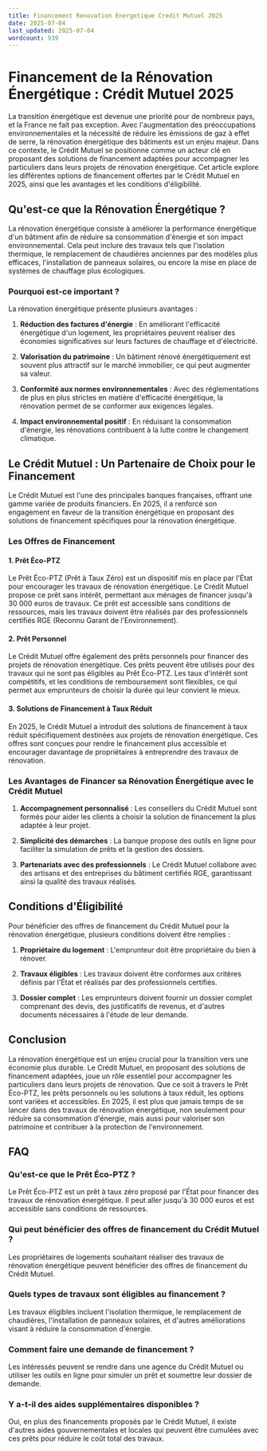 ```yaml
---
title: Financement Renovation Energetique Credit Mutuel 2025
date: 2025-07-04
last_updated: 2025-07-04
wordcount: 939
---
```


# Financement de la Rénovation Énergétique : Crédit Mutuel 2025

La transition énergétique est devenue une priorité pour de nombreux pays, et la France ne fait pas exception. Avec l'augmentation des préoccupations environnementales et la nécessité de réduire les émissions de gaz à effet de serre, la rénovation énergétique des bâtiments est un enjeu majeur. Dans ce contexte, le Crédit Mutuel se positionne comme un acteur clé en proposant des solutions de financement adaptées pour accompagner les particuliers dans leurs projets de rénovation énergétique. Cet article explore les différentes options de financement offertes par le Crédit Mutuel en 2025, ainsi que les avantages et les conditions d'éligibilité.

## Qu'est-ce que la Rénovation Énergétique ?

La rénovation énergétique consiste à améliorer la performance énergétique d'un bâtiment afin de réduire sa consommation d'énergie et son impact environnemental. Cela peut inclure des travaux tels que l'isolation thermique, le remplacement de chaudières anciennes par des modèles plus efficaces, l'installation de panneaux solaires, ou encore la mise en place de systèmes de chauffage plus écologiques.

### Pourquoi est-ce important ?

La rénovation énergétique présente plusieurs avantages :

1. **Réduction des factures d'énergie** : En améliorant l'efficacité énergétique d'un logement, les propriétaires peuvent réaliser des économies significatives sur leurs factures de chauffage et d'électricité.
   
2. **Valorisation du patrimoine** : Un bâtiment rénové énergétiquement est souvent plus attractif sur le marché immobilier, ce qui peut augmenter sa valeur.

3. **Conformité aux normes environnementales** : Avec des réglementations de plus en plus strictes en matière d'efficacité énergétique, la rénovation permet de se conformer aux exigences légales.

4. **Impact environnemental positif** : En réduisant la consommation d'énergie, les rénovations contribuent à la lutte contre le changement climatique.

## Le Crédit Mutuel : Un Partenaire de Choix pour le Financement

Le Crédit Mutuel est l'une des principales banques françaises, offrant une gamme variée de produits financiers. En 2025, il a renforcé son engagement en faveur de la transition énergétique en proposant des solutions de financement spécifiques pour la rénovation énergétique.

### Les Offres de Financement

#### 1. Prêt Éco-PTZ

Le Prêt Éco-PTZ (Prêt à Taux Zéro) est un dispositif mis en place par l'État pour encourager les travaux de rénovation énergétique. Le Crédit Mutuel propose ce prêt sans intérêt, permettant aux ménages de financer jusqu'à 30 000 euros de travaux. Ce prêt est accessible sans conditions de ressources, mais les travaux doivent être réalisés par des professionnels certifiés RGE (Reconnu Garant de l’Environnement).

#### 2. Prêt Personnel

Le Crédit Mutuel offre également des prêts personnels pour financer des projets de rénovation énergétique. Ces prêts peuvent être utilisés pour des travaux qui ne sont pas éligibles au Prêt Éco-PTZ. Les taux d'intérêt sont compétitifs, et les conditions de remboursement sont flexibles, ce qui permet aux emprunteurs de choisir la durée qui leur convient le mieux.

#### 3. Solutions de Financement à Taux Réduit

En 2025, le Crédit Mutuel a introduit des solutions de financement à taux réduit spécifiquement destinées aux projets de rénovation énergétique. Ces offres sont conçues pour rendre le financement plus accessible et encourager davantage de propriétaires à entreprendre des travaux de rénovation.

### Les Avantages de Financer sa Rénovation Énergétique avec le Crédit Mutuel

1. **Accompagnement personnalisé** : Les conseillers du Crédit Mutuel sont formés pour aider les clients à choisir la solution de financement la plus adaptée à leur projet.

2. **Simplicité des démarches** : La banque propose des outils en ligne pour faciliter la simulation de prêts et la gestion des dossiers.

3. **Partenariats avec des professionnels** : Le Crédit Mutuel collabore avec des artisans et des entreprises du bâtiment certifiés RGE, garantissant ainsi la qualité des travaux réalisés.

## Conditions d'Éligibilité

Pour bénéficier des offres de financement du Crédit Mutuel pour la rénovation énergétique, plusieurs conditions doivent être remplies :

1. **Propriétaire du logement** : L'emprunteur doit être propriétaire du bien à rénover.

2. **Travaux éligibles** : Les travaux doivent être conformes aux critères définis par l'État et réalisés par des professionnels certifiés.

3. **Dossier complet** : Les emprunteurs doivent fournir un dossier complet comprenant des devis, des justificatifs de revenus, et d'autres documents nécessaires à l'étude de leur demande.

## Conclusion

La rénovation énergétique est un enjeu crucial pour la transition vers une économie plus durable. Le Crédit Mutuel, en proposant des solutions de financement adaptées, joue un rôle essentiel pour accompagner les particuliers dans leurs projets de rénovation. Que ce soit à travers le Prêt Éco-PTZ, les prêts personnels ou les solutions à taux réduit, les options sont variées et accessibles. En 2025, il est plus que jamais temps de se lancer dans des travaux de rénovation énergétique, non seulement pour réduire sa consommation d'énergie, mais aussi pour valoriser son patrimoine et contribuer à la protection de l'environnement.

## FAQ

### Qu'est-ce que le Prêt Éco-PTZ ?

Le Prêt Éco-PTZ est un prêt à taux zéro proposé par l'État pour financer des travaux de rénovation énergétique. Il peut aller jusqu'à 30 000 euros et est accessible sans conditions de ressources.

### Qui peut bénéficier des offres de financement du Crédit Mutuel ?

Les propriétaires de logements souhaitant réaliser des travaux de rénovation énergétique peuvent bénéficier des offres de financement du Crédit Mutuel.

### Quels types de travaux sont éligibles au financement ?

Les travaux éligibles incluent l'isolation thermique, le remplacement de chaudières, l'installation de panneaux solaires, et d'autres améliorations visant à réduire la consommation d'énergie.

### Comment faire une demande de financement ?

Les intéressés peuvent se rendre dans une agence du Crédit Mutuel ou utiliser les outils en ligne pour simuler un prêt et soumettre leur dossier de demande.

### Y a-t-il des aides supplémentaires disponibles ?

Oui, en plus des financements proposés par le Crédit Mutuel, il existe d'autres aides gouvernementales et locales qui peuvent être cumulées avec ces prêts pour réduire le coût total des travaux.
